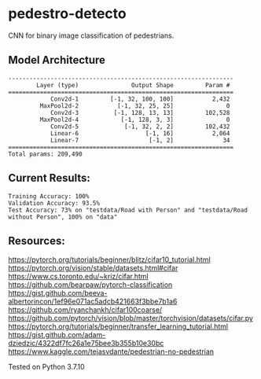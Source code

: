 # pedestro-detecto
CNN for binary image classification of pedestrians.

## Model Architecture
```
----------------------------------------------------------------
        Layer (type)               Output Shape         Param #
================================================================
            Conv2d-1         [-1, 32, 100, 100]           2,432
         MaxPool2d-2           [-1, 32, 25, 25]               0
            Conv2d-3          [-1, 128, 13, 13]         102,528
         MaxPool2d-4            [-1, 128, 3, 3]               0
            Conv2d-5             [-1, 32, 2, 2]         102,432
            Linear-6                   [-1, 16]           2,064
            Linear-7                    [-1, 2]              34
================================================================
Total params: 209,490
```

## Current Results:
```
Training Accuracy: 100%
Validation Accuracy: 93.5%
Test Accuracy: 73% on "testdata/Road with Person" and "testdata/Road without Person", 100% on "data"
```

## Resources:

https://pytorch.org/tutorials/beginner/blitz/cifar10_tutorial.html
https://pytorch.org/vision/stable/datasets.html#cifar
https://www.cs.toronto.edu/~kriz/cifar.html
https://github.com/bearpaw/pytorch-classification
https://gist.github.com/beeva-albertorincon/1ef96e071ac5adcb421663f3bbe7b1a6
https://github.com/ryanchankh/cifar100coarse/
https://github.com/pytorch/vision/blob/master/torchvision/datasets/cifar.py
https://pytorch.org/tutorials/beginner/transfer_learning_tutorial.html
https://gist.github.com/adam-dziedzic/4322df7fc26a1e75bee3b355b10e30bc
https://www.kaggle.com/tejasvdante/pedestrian-no-pedestrian

Tested on Python 3.7.10
